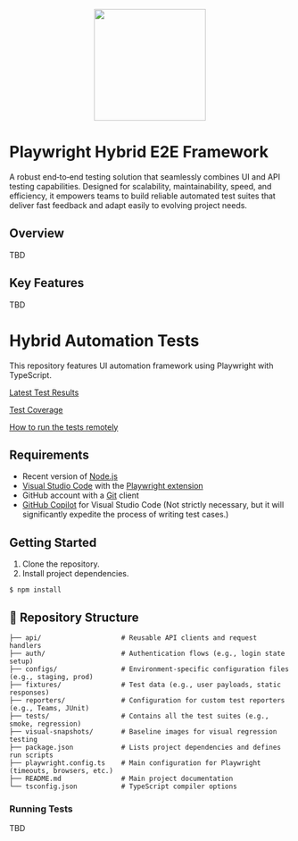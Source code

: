 <p align="center">
    <img
        width="200px"
        src="https://applitools.com/wp-content/uploads/2022/08/Playwright_logo_long.png"
        />
    </p>

# Playwright Hybrid E2E Framework

A robust end‑to‑end testing solution that seamlessly combines UI and API testing capabilities. Designed for scalability, maintainability, speed, and efficiency, it empowers teams to build reliable automated test suites that deliver fast feedback and adapt easily to evolving project needs.

## Overview

TBD

## Key Features

TBD

# Hybrid Automation Tests

This repository features UI automation framework using Playwright with TypeScript.

[Latest Test Results](https://github.com)

[Test Coverage](https://github.com)

[How to run the tests remotely](https://github.com)

## Requirements

- Recent version of [Node.js](https://nodejs.org/en)
- [Visual Studio Code](https://code.visualstudio.com/) with the [Playwright extension](https://playwright.dev/docs/getting-started-vscode)
- GitHub account with a [Git](https://git-scm.com/) client
- [GitHub Copilot](https://marketplace.visualstudio.com/items?itemName=GitHub.copilotvs) for Visual Studio Code (Not strictly necessary, but it will significantly expedite the process of writing test cases.)

## Getting Started

1. Clone the repository.
2. Install project dependencies.

```
$ npm install
```

## 📁 Repository Structure

```
├── api/                    # Reusable API clients and request handlers
├── auth/                   # Authentication flows (e.g., login state setup)
├── configs/                # Environment-specific configuration files (e.g., staging, prod)
├── fixtures/               # Test data (e.g., user payloads, static responses)
├── reporters/              # Configuration for custom test reporters (e.g., Teams, JUnit)
├── tests/                  # Contains all the test suites (e.g., smoke, regression)
├── visual-snapshots/       # Baseline images for visual regression testing
├── package.json            # Lists project dependencies and defines run scripts
├── playwright.config.ts    # Main configuration for Playwright (timeouts, browsers, etc.)
├── README.md               # Main project documentation
└── tsconfig.json           # TypeScript compiler options
```

### Running Tests

TBD
